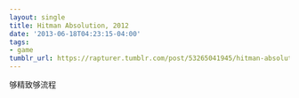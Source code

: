 ```yaml
---
layout: single
title: Hitman Absolution, 2012
date: '2013-06-18T04:23:15-04:00'
tags:
- game
tumblr_url: https://rapturer.tumblr.com/post/53265041945/hitman-absolution-2012
---
```

够精致够流程

